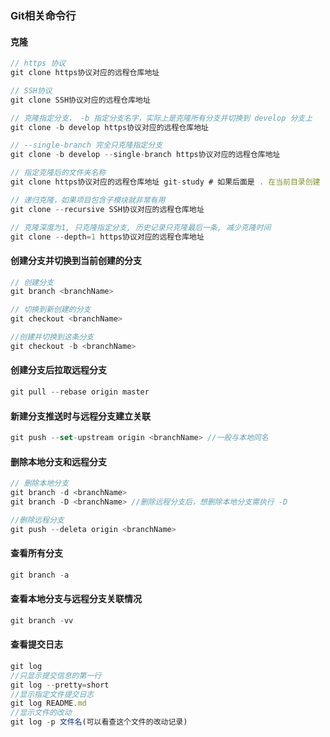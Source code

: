 <!--
 * @Author: your name
 * @Date: 2020-08-13 10:35:46
 * @LastEditTime: 2020-08-17 09:29:05
 * @LastEditors: Please set LastEditors
 * @Description: In User Settings Edit
 * @FilePath: /learningnotes/git/git.md
-->
### Git相关命令行

#### 克隆

```javascript
// https 协议
git clone https协议对应的远程仓库地址

// SSH协议
git clone SSH协议对应的远程仓库地址

// 克隆指定分支， -b 指定分支名字，实际上是克隆所有分支并切换到 develop 分支上
git clone -b develop https协议对应的远程仓库地址

// --single-branch 完全只克隆指定分支
git clone -b develop --single-branch https协议对应的远程仓库地址

// 指定克隆后的文件夹名称
git clone https协议对应的远程仓库地址 git-study # 如果后面是 . 在当前目录创建

// 递归克隆，如果项目包含子模块就非常有用
git clone --recursive SSH协议对应的远程仓库地址

// 克隆深度为1, 只克隆指定分支, 历史记录只克隆最后一条, 减少克隆时间
git clone --depth=1 https协议对应的远程仓库地址
```

#### 创建分支并切换到当前创建的分支

```javascript
// 创建分支
git branch <branchName>

// 切换到新创建的分支
git checkout <branchName>

//创建并切换到这条分支
git checkout -b <branchName>
```

#### 创建分支后拉取远程分支

```javascript
git pull --rebase origin master
```

#### 新建分支推送时与远程分支建立关联

```javascript
git push --set-upstream origin <branchName> //一般与本地同名
```

#### 删除本地分支和远程分支

```javascript
// 删除本地分支
git branch -d <branchName>
git branch -D <branchName> //删除远程分支后，想删除本地分支需执行 -D

//删除远程分支
git push --deleta origin <branchName>
```

#### 查看所有分支

```javascript
git branch -a
```

#### 查看本地分支与远程分支关联情况

```javascript
git branch -vv
```

#### 查看提交日志

```javascript
git log
//只显示提交信息的第一行
git log --pretty=short
//显示指定文件提交日志
git log README.md
//显示文件的改动
git log -p 文件名(可以看查这个文件的改动记录)
```
